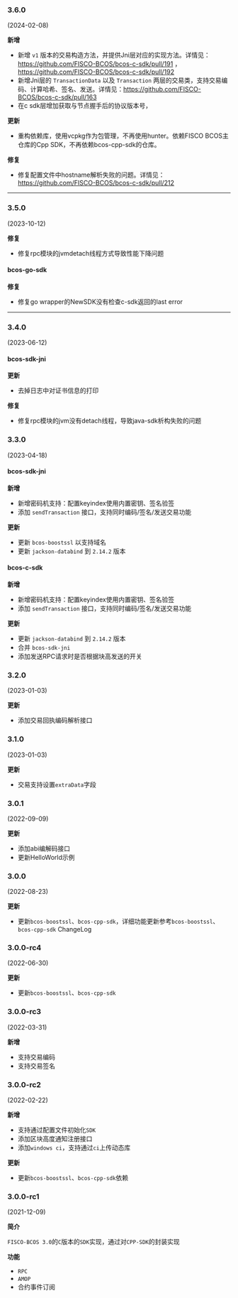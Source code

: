 ### 3.6.0

(2024-02-08)

**新增**

- 新增 `v1` 版本的交易构造方法，并提供Jni层对应的实现方法。详情见：https://github.com/FISCO-BCOS/bcos-c-sdk/pull/191 ，https://github.com/FISCO-BCOS/bcos-c-sdk/pull/192
- 新增Jni层的 `TransactionData` 以及 `Transaction` 两层的交易类，支持交易编码、计算哈希、签名、发送。详情见：https://github.com/FISCO-BCOS/bcos-c-sdk/pull/163
- 在c sdk层增加获取与节点握手后的协议版本号，

**更新**

- 重构依赖库，使用vcpkg作为包管理，不再使用hunter。依赖FISCO BCOS主仓库的Cpp SDK，不再依赖bcos-cpp-sdk的仓库。

**修复**

- 修复配置文件中hostname解析失败的问题。详情见：https://github.com/FISCO-BCOS/bcos-c-sdk/pull/212

---

### 3.5.0

(2023-10-12)

**修复**
- 修复rpc模块的jvmdetach线程方式导致性能下降问题

#### bcos-go-sdk
**修复**
- 修复go wrapper的NewSDK没有检查c-sdk返回的last error

---

### 3.4.0

(2023-06-12)

#### bcos-sdk-jni

**更新**
- 去掉日志中对证书信息的打印

**修复**
- 修复rpc模块的jvm没有detach线程，导致java-sdk析构失败的问题

### 3.3.0

(2023-04-18)

#### bcos-sdk-jni
**新增**
- 新增密码机支持：配置keyindex使用内置密钥、签名验签
- 添加 `sendTransaction` 接口，支持同时编码/签名/发送交易功能

**更新**
- 更新 `bcos-boostssl` 以支持域名
- 更新 `jackson-databind` 到 `2.14.2` 版本

#### bcos-c-sdk

**新增**
- 新增密码机支持：配置keyindex使用内置密钥、签名验签
- 添加 `sendTransaction` 接口，支持同时编码/签名/发送交易功能

**更新**
- 更新 `jackson-databind` 到 `2.14.2` 版本
- 合并 `bcos-sdk-jni`
- 添加发送RPC请求时是否根据块高发送的开关

### 3.2.0

(2023-01-03)

**更新**

- 添加交易回执编码解析接口

### 3.1.0

(2023-01-03)

**更新**

- 交易支持设置`extraData`字段

### 3.0.1

(2022-09-09)

**更新**

- 添加abi编解码接口
- 更新HelloWorld示例

### 3.0.0

(2022-08-23)

**更新**

- 更新`bcos-boostssl`、`bcos-cpp-sdk`，详细功能更新参考`bcos-boostssl`、`bcos-cpp-sdk` ChangeLog

### 3.0.0-rc4

(2022-06-30)

**更新**

- 更新`bcos-boostssl`、`bcos-cpp-sdk`

### 3.0.0-rc3

(2022-03-31)

**新增**

- 支持交易编码
- 支持交易签名

### 3.0.0-rc2

(2022-02-22)

**新增**

- 支持通过配置文件初始化`SDK`
- 添加区块高度通知注册接口
- 添加`windows ci`，支持通过`ci`上传动态库

**更新**

- 更新`bcos-boostssl`、`bcos-cpp-sdk`依赖

### 3.0.0-rc1

(2021-12-09)

**简介**

`FISCO-BCOS 3.0`的`C`版本的`SDK`实现，通过对`CPP-SDK`的封装实现

**功能**

- `RPC`
- `AMOP`
- 合约事件订阅
